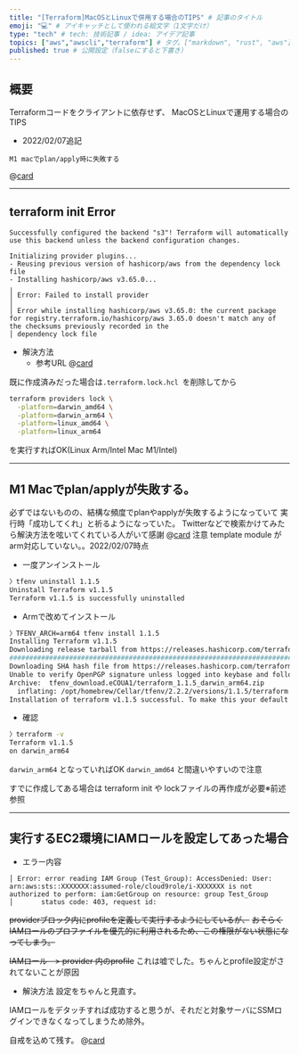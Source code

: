 ```yaml
---
title: "[Terraform]MacOSとLinuxで併用する場合のTIPS" # 記事のタイトル
emoji: "💻" # アイキャッチとして使われる絵文字（1文字だけ）
type: "tech" # tech: 技術記事 / idea: アイデア記事
topics: ["aws","awscli","terraform"] # タグ。["markdown", "rust", "aws"]のように指定する
published: true # 公開設定（falseにすると下書き）
---
```


## 概要
Terraformコードをクライアントに依存せず、
MacOSとLinuxで運用する場合のTIPS

- 2022/02/07追記
```
M1 macでplan/apply時に失敗する
```
@[card](https://github.com/hashicorp/terraform-provider-aws/issues/22582)

---

## terraform init Error

```
Successfully configured the backend "s3"! Terraform will automatically
use this backend unless the backend configuration changes.

Initializing provider plugins...
- Reusing previous version of hashicorp/aws from the dependency lock file
- Installing hashicorp/aws v3.65.0...
╷
│ Error: Failed to install provider
│
│ Error while installing hashicorp/aws v3.65.0: the current package for registry.terraform.io/hashicorp/aws 3.65.0 doesn't match any of the checksums previously recorded in the
│ dependency lock file
```

- 解決方法
  - 参考URL
@[card](https://cha-shu00.hatenablog.com/entry/2021/05/23/134816)

既に作成済みだった場合は`.terraform.lock.hcl `を削除してから

```bash
terraform providers lock \
  -platform=darwin_amd64 \
  -platform=darwin_arm64 \
  -platform=linux_amd64 \
  -platform=linux_arm64
```
を実行すればOK(Linux Arm/Intel Mac M1/Intel)



---
## M1 Macでplan/applyが失敗する。

必ずではないものの、結構な頻度でplanやapplyが失敗するようになっていて
実行時「成功してくれ」と祈るようになっていた。
Twitterなどで検索かけてみたら解決方法を呟いてくれている人がいて感謝
@[card](https://twitter.com/kkoudev/status/1485507136449056768)
注意
template module がarm対応していない。。2022/02/07時点



- 一度アンインストール
```sh
〉tfenv uninstall 1.1.5              
Uninstall Terraform v1.1.5
Terraform v1.1.5 is successfully uninstalled
```

- Armで改めてインストール
```sh
〉TFENV_ARCH=arm64 tfenv install 1.1.5
Installing Terraform v1.1.5
Downloading release tarball from https://releases.hashicorp.com/terraform/1.1.5/terraform_1.1.5_darwin_arm64.zip
############################################################################################################################## 100.0%
Downloading SHA hash file from https://releases.hashicorp.com/terraform/1.1.5/terraform_1.1.5_SHA256SUMS
Unable to verify OpenPGP signature unless logged into keybase and following hashicorp
Archive:  tfenv_download.eCOUA1/terraform_1.1.5_darwin_arm64.zip
  inflating: /opt/homebrew/Cellar/tfenv/2.2.2/versions/1.1.5/terraform  
Installation of terraform v1.1.5 successful. To make this your default version, run 'tfenv use 1.1.5'
```

- 確認
```sh
〉terraform -v
Terraform v1.1.5
on darwin_arm64
```
`darwin_arm64` となっていればOK `darwin_amd64` と間違いやすいので注意


すでに作成してある場合は
terraform init
や
lockファイルの再作成が必要※前述参照


---

## 実行するEC2環境にIAMロールを設定してあった場合

- エラー内容
```
│ Error: error reading IAM Group (Test_Group): AccessDenied: User: arn:aws:sts::XXXXXXX:assumed-role/cloud9role/i-XXXXXXX is not authorized to perform: iam:GetGroup on resource: group Test_Group
│       status code: 403, request id:
```

~~providerブロック内にprofileを定義して実行するようにしているが、~~
~~おそらくIAMロールのプロファイルを優先的に利用されるため、この権限がない状態になってしまう。~~

~~IAMロール　> provider 内のprofile~~
これは嘘でした。ちゃんとprofile設定がされてないことが原因

- 解決方法
設定をちゃんと見直す。

IAMロールをデタッチすれば成功すると思うが、それだと対象サーバにSSMログインできなくなってしまうため除外。

自戒を込めて残す。
@[card](https://zenn.dev/myabaou/scraps/0d47a24d000107)
